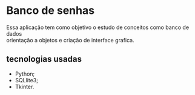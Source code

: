 <h1>Banco de senhas</h1>
<p>
 Essa aplicação tem como objetivo o estudo de conceitos como banco de dados <br> orientação a objetos e criação de interface grafica.
</p>
<h2>tecnologias usadas</h2>
<ul>
  <li>Python;</li>
  <li>SQLlite3;</li>
  <li>Tkinter.</li>
</ul>
